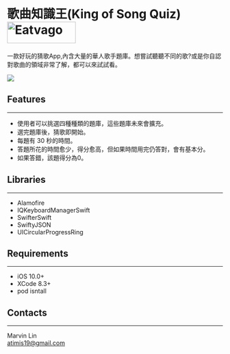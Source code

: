 # 歌曲知識王(King of Song Quiz) [<img src="https://github.com/MoonAndEye/MelodySampling/blob/master/DownloadAppStoreBadge.png" width = "160" height = "50" alt="Eatvago" align=center />](https://itunes.apple.com/us/app/id1273605195)

一款好玩的猜歌App,內含大量的華人歌手題庫。想嘗試聽聽不同的歌?或是你自認對歌曲的領域非常了解，都可以來試試看。<br>

![](https://github.com/MoonAndEye/MelodySampling/blob/master/ScreenShot.png)


## Features
-----
- 使用者可以挑選四種種類的題庫，這些題庫未來會擴充。
- 選完題庫後，猜歌即開始。
- 每題有 30 秒的時間。
- 答題所花的時間愈少，得分愈高，但如果時間用完仍答對，會有基本分。
- 如果答錯，該題得分為0。
  
  
## Libraries
-----
- Alamofire
- IQKeyboardManagerSwift
- SwifterSwift
- SwiftyJSON
- UICircularProgressRing
  
## Requirements
-----
- iOS 10.0+
- XCode 8.3+
- pod isntall

## Contacts
-----
Marvin Lin<br>
atimis19@gmail.com
